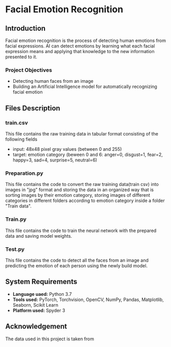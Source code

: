 # Facial Emotion Recognition
## Introduction
Facial emotion recognition is the process of detecting human emotions from facial expressions. 
AI can detect emotions by learning what each facial expression means and applying that knowledge to the new information presented to it. 
### Project Objectives 
- Detecting human faces from an image
- Building an Artificial Intelligence model for automatically recognizing facial emotion 
## Files Description
### train.csv
This file contains the raw training data in tabular format consisting of the following fields 
- input: 48x48 pixel gray values (between 0 and 255)
- target: emotion category (beween 0 and 6: anger=0, disgust=1, fear=2, happy=3, sad=4, surprise=5, neutral=6)
### Preparation.py 
This file contains the code to convert the raw training data(train csv) into images in "jpg" format and storing the data in an organized way that is sorting images by their emotion category, storing images of different categories in different folders according to emotion category inside a folder "Train data".
### Train.py
This file contains the code to train the neural network with the prepared data and saving model weights.
### Test.py
This file contains the code to detect all the faces from an image and predicting the emotion of each person using the newly build model.
## System Requirements
- **Language uaed:** Python 3.7
- **Tools used:** PyTorch, Torchvision, OpenCV, NumPy, Pandas, Matplotlib, Seaborn, Scikit Learn 
- **Platform used:** Spyder 3
## Acknowledgement 
The data used in this project is taken from 

